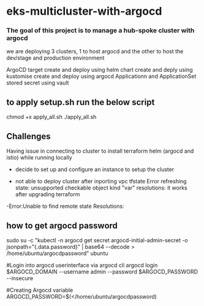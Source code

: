 # eks-multicluster-with-argocd

### The goal of this project is to manage a hub-spoke cluster with argocd

we are deploying 3 clusters, 1 to host argocd and the other to host the dev/stage and production environment

ArgoCD target
create and deploy using helm chart
create and deply using kustomise
create and deploy using argocd Applicationn and ApplicationSet
stored secret using vault

## to apply setup.sh run the below script
chmod +x apply_all.sh
./apply_all.sh


## Challenges
Having issue in connecting to cluster to install terraform helm (argocd and istio) while running locally
- decide to set up and configure an instance to setup the cluster

- not able to deploy cluster after inporting vpc tfstate
Error refreshing state: unsupported checkable object kind "var"
resolutions: it works after upgrading terraform

-Error:Unable to find remote state
Resolutions:

## how to get argocd password


sudo su -c "kubectl -n argocd get secret argocd-initial-admin-secret -o jsonpath="{.data.password}" | base64 --decode > /home/ubuntu/argocdpassword" ubuntu

#Login into argocd userinterface via argocd cli
argocd login $ARGOCD_DOMAIN --username admin --password $ARGOCD_PASSWORD --insecure

#Creating Argocd variable
ARGOCD_PASSWORD=$(</home/ubuntu/argocdpassword)